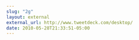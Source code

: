 ```yaml
---
slug: "2g"
layout: external
external_url: http://www.tweetdeck.com/desktop/
date: 2010-05-28T21:33:51-05:00
---
```

